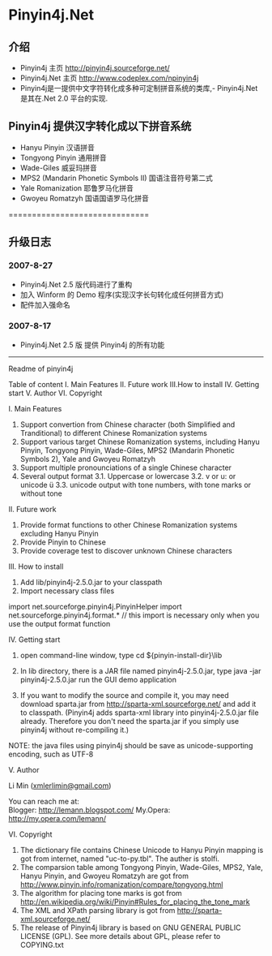 ﻿# Pinyin4j.Net

## 介绍
- Pinyin4j 主页 http://pinyin4j.sourceforge.net/
- Pinyin4j.Net 主页 http://www.codeplex.com/npinyin4j
- Pinyin4j是一提供中文字符转化成多种可定制拼音系统的类库,- Pinyin4j.Net是其在.Net 2.0 平台的实现.

## Pinyin4j 提供汉字转化成以下拼音系统
- Hanyu Pinyin 汉语拼音
- Tongyong Pinyin 通用拼音
- Wade-Giles 威妥玛拼音
- MPS2 (Mandarin Phonetic Symbols II) 国语注音符号第二式
- Yale Romanization 耶鲁罗马化拼音
- Gwoyeu Romatzyh 国语国语罗马化拼音

==============================
## 升级日志
### 2007-8-27
- Pinyin4j.Net 2.5 版代码进行了重构
- 加入 Winform 的 Demo 程序(实现汉字长句转化成任何拼音方式)
- 配件加入强命名

### 2007-8-17
- Pinyin4j.Net 2.5 版 提供 Pinyin4j 的所有功能

-------------------------------------------------

Readme of pinyin4j

Table of content
I. 	Main Features
II. Future work
III.How to install
IV. Getting start
V. 	Author
VI.	Copyright

I. Main Features

1. Support convertion from Chinese character (both Simplified and Tranditional) to different Chinese Romanization systems
2. Support various target Chinese Romanization systems, including Hanyu Pinyin, Tongyong Pinyin, Wade-Giles, MPS2 (Mandarin Phonetic Symbols 2), Yale and Gwoyeu Romatzyh
2. Support multiple pronounciations of a single Chinese character
3. Several output format 
3.1. Uppercase or lowercase
3.2. v or u: or unicode ü
3.3. unicode output with tone numbers, with tone marks or without tone

II. Future work

1. Provide format functions to other Chinese Romanization systems excluding Hanyu Pinyin
2. Provide Pinyin to Chinese
3. Provide coverage test to discover unknown Chinese characters

III. How to install

1. Add lib/pinyin4j-2.5.0.jar to your classpath
2. Import necessary class files

import net.sourceforge.pinyin4j.PinyinHelper 
import net.sourceforge.pinyin4j.format.* // this import is necessary only when you use the output format function

IV. Getting start

1. open command-line window, type 
cd ${pinyin-install-dir}\lib

2. In lib directory, there is a JAR file named pinyin4j-2.5.0.jar, type 
java -jar pinyin4j-2.5.0.jar 
run the GUI demo application

3. If you want to modify the source and compile it, you may need download sparta.jar from http://sparta-xml.sourceforge.net/ and add it to classpath.
(Pinyin4j adds sparta-xml library into pinyin4j-2.5.0.jar file already. Therefore you don't need the sparta.jar if you simply use pinyin4j without re-compiling it.)

NOTE: the java files using pinyin4j should be save as unicode-supporting encoding, such as UTF-8

V. Author

Li Min (xmlerlimin@gmail.com)

You can reach me at:       
Blogger: http://lemann.blogspot.com/
My.Opera: http://my.opera.com/lemann/

VI.	Copyright
1. The dictionary file contains Chinese Unicode to Hanyu Pinyin mapping is got from internet, named "uc-to-py.tbl". The auther is stolfi.
2. The comparsion table among Tongyong Pinyin, Wade-Giles, MPS2, Yale, Hanyu Pinyin, and Gwoyeu Romatzyh are got from http://www.pinyin.info/romanization/compare/tongyong.html
3. The algorithm for placing tone marks is got from http://en.wikipedia.org/wiki/Pinyin#Rules_for_placing_the_tone_mark
4. The XML and XPath parsing library is got from http://sparta-xml.sourceforge.net/
5. The release of Pinyin4j library is based on GNU GENERAL PUBLIC LICENSE (GPL). See more details about GPL, please refer to COPYING.txt